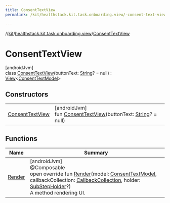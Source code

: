 ```yaml
---
title: ConsentTextView
permalink: /kit/healthstack.kit.task.onboarding.view/-consent-text-view/index.html

---
```

//[kit](../../../index.html)/[healthstack.kit.task.onboarding.view](../index.html)/[ConsentTextView](index.html)



# ConsentTextView



[androidJvm]\
class [ConsentTextView](index.html)(buttonText: [String](https://kotlinlang.org/api/latest/jvm/stdlib/kotlin/-string/index.html)? = null) : [View](../../healthstack.kit.task.base/-view/index.html)&lt;[ConsentTextModel](../../healthstack.kit.task.onboarding.model/-consent-text-model/index.html)&gt;



## Constructors


| | |
|---|---|
| [ConsentTextView](-consent-text-view.html) | [androidJvm]<br>fun [ConsentTextView](-consent-text-view.html)(buttonText: [String](https://kotlinlang.org/api/latest/jvm/stdlib/kotlin/-string/index.html)? = null) |


## Functions


| Name | Summary |
|---|---|
| [Render](-render.html) | [androidJvm]<br>@Composable<br>open override fun [Render](-render.html)(model: [ConsentTextModel](../../healthstack.kit.task.onboarding.model/-consent-text-model/index.html), callbackCollection: [CallbackCollection](../../healthstack.kit.task.base/-callback-collection/index.html), holder: [SubStepHolder](../../healthstack.kit.task.survey.question/-sub-step-holder/index.html)?)<br>A method rendering UI. |

